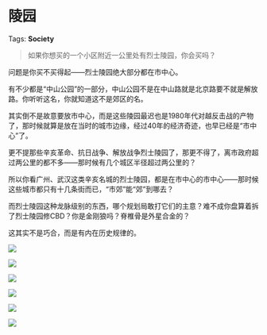 # 陵园

Tags: **Society**

> 如果你想买的一个小区附近一公里处有烈士陵园，你会买吗？



问题是你买不买得起——烈士陵园绝大部分都在市中心。

有不少都是“中山公园”的一部分，中山公园不是在中山路就是北京路要不就是解放路。你听听这名，你就知道这不是郊区的名。

其实倒不是故意要放市中心，而是这些陵园最迟也是1980年代对越反击战的产物了，那时候就算是放在当时的城市边缘，经过40年的经济奇迹，也早已经是“市中心”了。

更不提那些辛亥革命、抗日战争、解放战争烈士陵园了，那更不得了，离市政府超过两公里的都不多——那时候有几个城区半径超过两公里的？

所以你看广州、武汉这类辛亥名城的烈士陵园，都是在市中心的市中心——那时候这些城市都只有十几条街而已，“市郊”能“郊”到哪去？

而烈士陵园这种龙脉级别的东西，哪个规划局敢打它们的主意？难不成你盘算着拆了烈士陵园修CBD？你是金刚狼吗？脊椎骨是外星合金的？

这其实不是巧合，而是有内在历史规律的。

![](https://picx.zhimg.com/50/v2-bab36287f6f3df05b750d04222f3f60f_720w.jpg?source=2c26e567)  


![](https://picx.zhimg.com/50/v2-718b40497a9e7c9b18051240e24b91df_720w.jpg?source=2c26e567)  


![](https://picx.zhimg.com/50/v2-eb9da8ddef0a310b7b6c11ad3a68abda_720w.jpg?source=2c26e567)  


![](https://pic1.zhimg.com/50/v2-5965104913d81a8a08ddb61128056297_720w.jpg?source=2c26e567)  


![](https://picx.zhimg.com/50/v2-a5b9f05353554eea2da3c4cb9f7c411f_720w.jpg?source=2c26e567)  


![](https://pica.zhimg.com/50/v2-15aa2f9cbeca61f264cd73c720414bb8_720w.jpg?source=2c26e567)

